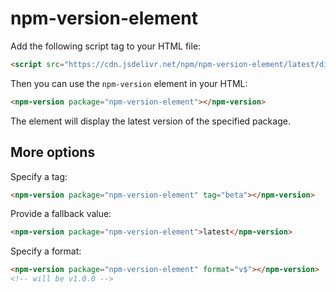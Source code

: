 # npm-version-element

Add the following script tag to your HTML file:

```html
<script src="https://cdn.jsdelivr.net/npm/npm-version-element/latest/dist/npm-version-element.min.js"></script>
```

Then you can use the `npm-version` element in your HTML:

```html
<npm-version package="npm-version-element"></npm-version>
```

The element will display the latest version of the specified package.

## More options

Specify a tag:

```html
<npm-version package="npm-version-element" tag="beta"></npm-version>
```

Provide a fallback value:

```html
<npm-version package="npm-version-element">latest</npm-version>
```

Specify a format:

```html
<npm-version package="npm-version-element" format="v$"></npm-version>
<!-- will be v1.0.0 -->
```
